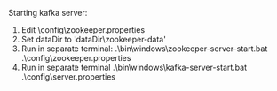 Starting kafka server:
   1. Edit \config\zookeeper.properties
   2. Set dataDir to 'dataDir<kafka-folder>\zookeeper-data'
   3. Run in separate terminal: .\bin\windows\zookeeper-server-start.bat .\config\zookeeper.properties
   4. Run in separate terminal .\bin\windows\kafka-server-start.bat .\config\server.properties 